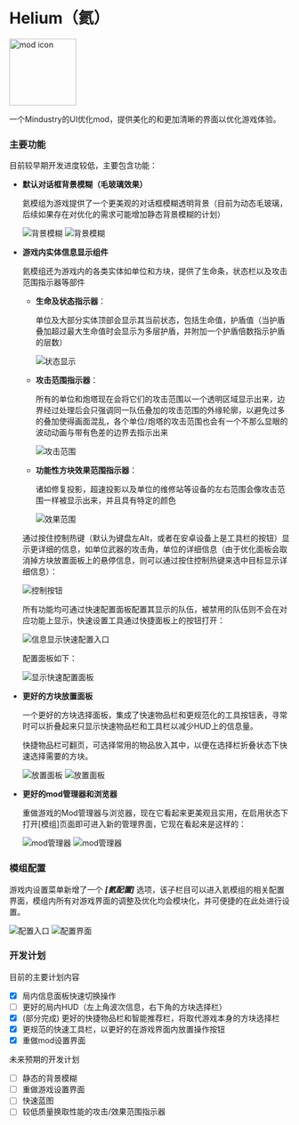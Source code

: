 # Helium（氦）

<!--suppress ALL -->
<img alt="mod icon" height="120" src="icon.png" width="120"/>

一个Mindustry的UI优化mod，提供美化的和更加清晰的界面以优化游戏体验。

### 主要功能

目前较早期开发进度较低，主要包含功能：

- **默认对话框背景模糊（毛玻璃效果）**

  氦模组为游戏提供了一个更美观的对话框模糊透明背景（目前为动态毛玻璃，后续如果存在对优化的需求可能增加静态背景模糊的计划）

  ![背景模糊](preview_imgs/zh_CN/blur-1.png)
  ![背景模糊](preview_imgs/zh_CN/blur-2.png)

- **游戏内实体信息显示组件**

  氦模组还为游戏内的各类实体如单位和方块，提供了生命条，状态栏以及攻击范围指示器等部件
  
  - **生命及状态指示器**：
    
    单位及大部分实体顶部会显示其当前状态，包括生命值，护盾值（当护盾叠加超过最大生命值时会显示为多层护盾，并附加一个护盾倍数指示护盾的层数）
    
    ![状态显示](preview_imgs/zh_CN/statusDisplay.png)
  
  - **攻击范围指示器**：
  
    所有的单位和炮塔现在会将它们的攻击范围以一个透明区域显示出来，边界经过处理后会只强调同一队伍叠加的攻击范围的外缘轮廓，以避免过多的叠加使得画面混乱，各个单位/炮塔的攻击范围也会有一个不那么显眼的波动动画与带有色差的边界去指示出来
  
    ![攻击范围](preview_imgs/zh_CN/attackRange.png)
  
  - **功能性方块效果范围指示器**：
  
    诸如修复投影，超速投影以及单位的维修站等设备的左右范围会像攻击范围一样被显示出来，并且具有特定的颜色
  
    ![效果范围](preview_imgs/zh_CN/effectRange.png)

  通过按住控制热键（默认为键盘左Alt，或者在安卓设备上是工具栏的按钮）显示更详细的信息，如单位武器的攻击角，单位的详细信息（由于优化面板会取消掉方块放置面板上的悬停信息，则可以通过按住控制热键来选中目标显示详细信息）：

  ![控制按钮](preview_imgs/zh_CN/control-button.png)

  所有功能均可通过快速配置面板配置其显示的队伍，被禁用的队伍则不会在对应功能上显示，快速设置工具通过快捷面板上的按钮打开：

  ![信息显示快速配置入口](preview_imgs/zh_CN/quick-config-entry.png)

  配置面板如下：

  ![显示快速配置面板](preview_imgs/zh_CN/quick-config.png)
  
- **更好的方块放置面板**

  一个更好的方块选择面板，集成了快速物品栏和更规范化的工具按钮表，寻常时可以折叠起来只显示快速物品栏和工具栏以减少HUD上的信息量。

  快捷物品栏可翻页，可选择常用的物品放入其中，以便在选择栏折叠状态下快速选择需要的方块。

  ![放置面板](preview_imgs/zh_CN/placement-fold.png)
  ![放置面板](preview_imgs/zh_CN/placement-unfold.png)

- **更好的mod管理器和浏览器**

  重做游戏的Mod管理器与浏览器，现在它看起来更美观且实用，在启用状态下打开[模组]页面即可进入新的管理界面，它现在看起来是这样的：
  
  ![mod管理器](preview_imgs/zh_CN/modManager.png)
  ![mod管理器](preview_imgs/zh_CN/modBrowser.png)

### 模组配置

游戏内设置菜单新增了一个 **_\[氦配置]_** 选项，该子栏目可以进入氦模组的相关配置界面，模组内所有对游戏界面的调整及优化均会模块化，并可便捷的在此处进行设置。

![配置入口](preview_imgs/zh_CN/configEntry.png)
![配置界面](preview_imgs/zh_CN/configurePane.png)

### 开发计划

目前的主要计划内容

- [x] 局内信息面板快速切换操作
- [ ] 更好的局内HUD（左上角波次信息，右下角的方块选择栏）
- [x] (部分完成) 更好的快捷物品栏和智能推荐栏，将取代游戏本身的方块选择栏
- [x] 更规范的快速工具栏，以更好的在游戏界面内放置操作按钮
- [x] 重做mod设置界面

未来预期的开发计划

- [ ] 静态的背景模糊
- [ ] 重做游戏设置界面
- [ ] 快速蓝图
- [ ] 较低质量换取性能的攻击/效果范围指示器
